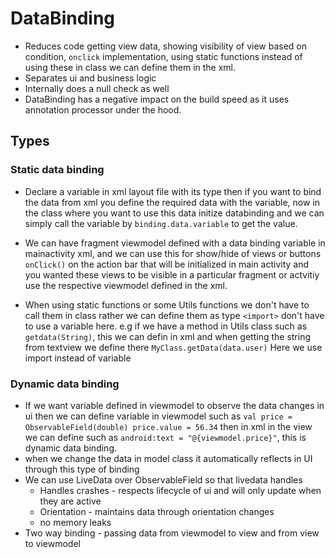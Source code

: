 # DataBinding
* Reduces code getting view data, showing visibility of view based on condition, `onclick` implementation, using static functions instead
of using these in class we can define them in the xml.
* Separates ui and business logic
* Internally does a null check as well
* DataBinding has a negative impact on the build speed as it uses annotation processor under the hood.

## Types

### Static data binding
* Declare a variable in xml layout file with its type then if you want to bind the data from xml you define the required data
with the variable, now in the class where you want to use this data initize databinding and we can simply call the variable by
`binding.data.variable` to get the value.  

* We can have fragment viewmodel defined with a data binding variable in mainactivity xml, and we can use this for show/hide of views or
buttons `onClick()` on the action bar that will be initialized in main activity and you wanted these views to be visible in a particular
fragment or actvitiy use the respective viewmodel defined in the xml.

* When using static functions or some Utils functions we don't have to call them in class rather we can define them as type `<import>` 
don't have to use a variable here. e.g if we have a method in Utils class such as `getdata(String)`, this we can defin in xml 
and when getting the string from textview we define there `MyClass.getData(data.user)`
Here we use import instead of variable

### Dynamic data binding
* If we want variable defined in viewmodel to observe the data changes in ui then we can define variable in viewmodel such as 
  `val price = ObservableField(double)
      price.value = 56.34`
  then in xml in the view we can define such as `android:text = "@{viewmodel.price}"`, this is dynamic data binding. 
 * when we change the data in model class it automatically reflects in UI through this type of binding
 * We can use LiveData over ObservableField so that livedata handles
    * Handles crashes - respects lifecycle of ui and will only update when they are active
    * Orientation - maintains data through orientation changes
    * no memory leaks 
 * Two way binding - passing data from viewmodel to view and from view to viewmodel 

